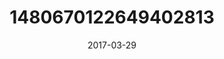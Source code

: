 ---
title: "1480670122649402813"
image: "2017-03-29 06.34.15 1480670122649402813_46248401"
date: "2017-03-29"
type: "photo"
---
